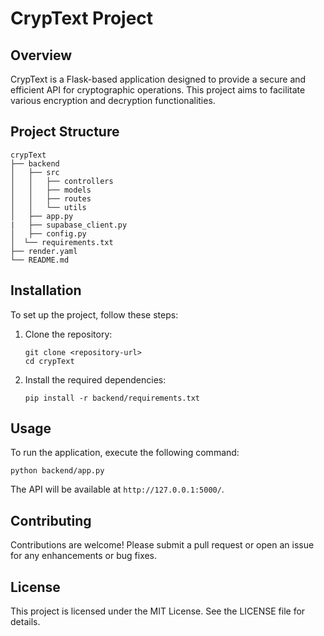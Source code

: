 # CrypText Project

## Overview
CrypText is a Flask-based application designed to provide a secure and efficient API for cryptographic operations. This project aims to facilitate various encryption and decryption functionalities.

## Project Structure
```
crypText
├── backend
│   ├── src
│   │   ├── controllers
│   │   ├── models
│   │   ├── routes
│   │   └── utils
│   ├── app.py
|   ├── supabase_client.py
│   ├── config.py
│  └── requirements.txt
├── render.yaml
└── README.md
```

## Installation
To set up the project, follow these steps:

1. Clone the repository:
   ```
   git clone <repository-url>
   cd crypText
   ```

2. Install the required dependencies:
   ```
   pip install -r backend/requirements.txt
   ```

## Usage
To run the application, execute the following command:
```
python backend/app.py
```
The API will be available at `http://127.0.0.1:5000/`.

## Contributing
Contributions are welcome! Please submit a pull request or open an issue for any enhancements or bug fixes.

## License
This project is licensed under the MIT License. See the LICENSE file for details.
